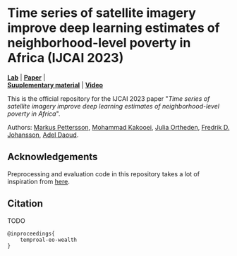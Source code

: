 # Time series of satellite imagery improve deep learning estimates of neighborhood-level poverty in Africa (IJCAI 2023)
**[Lab](https://liu.se/en/research/global-lab-ai)** | 
**[Paper]()** |  
**[Suuplementary material]()** | 
**[Video]()**

This is the official repository for the IJCAI 2023 paper 
"_Time series of satellite imagery improve deep learning estimates of neighborhood-level poverty in Africa_".  

Authors: 
[Markus Pettersson](markuspettersson.com),
[Mohammad Kakooei](),
[Julia Ortheden](), 
[Fredrik D. Johansson](fredjo.com), 
[Adel Daoud](AdelDaoud.se).

## Acknowledgements
Preprocessing and evaluation code in this repository takes a lot of inspiration from [here](https://github.com/chrisyeh96/africa_poverty_clean).

## Citation
TODO
```
@inproceedings{
    temproal-eo-wealth
}
```
